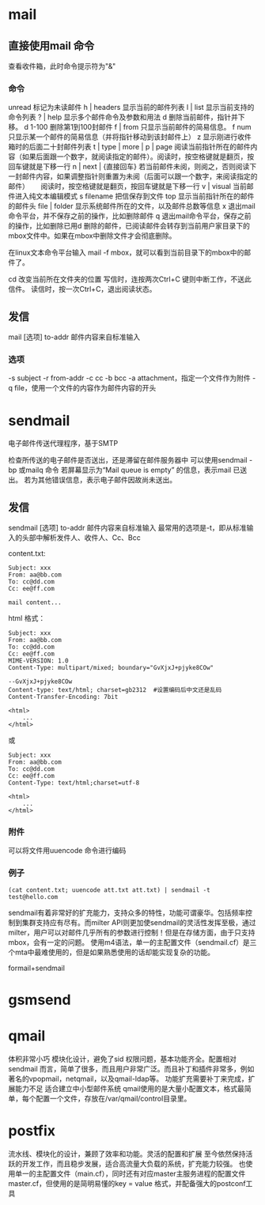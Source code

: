 # mail
## 直接使用mail 命令
查看收件箱，此时命令提示符为"&"

### 命令
unread 标记为未读邮件
h | headers 显示当前的邮件列表
l | list 显示当前支持的命令列表
? | help 显示多个邮件命令及参数和用法
d 删除当前邮件，指针并下移。 d 1-100 删除第1到100封邮件
f | from 只显示当前邮件的简易信息。 f num 只显示某一个邮件的简易信息（并将指针移动到该封邮件上）
z 显示刚进行收件箱时的后面二十封邮件列表
t | type | more | p | page 阅读当前指针所在的邮件内容（如果后面跟一个数字，就阅读指定的邮件）。阅读时，按空格键就是翻页，按回车键就是下移一行
n | next | {直接回车} 若当前邮件未阅，则阅之，否则阅读下一封邮件内容，如果调整指针则重置为未阅（后面可以跟一个数字，来阅读指定的邮件）
     阅读时，按空格键就是翻页，按回车键就是下移一行
v | visual 当前邮件进入纯文本编辑模式
s filename 把信保存到文件
top 显示当前指针所在的邮件的邮件头
file | folder 显示系统邮件所在的文件，以及邮件总数等信息
x 退出mail命令平台，并不保存之前的操作，比如删除邮件
q 退出mail命令平台，保存之前的操作，比如删除已用d 删除的邮件，已阅读邮件会转存到当前用户家目录下的mbox文件中。如果在mbox中删除文件才会彻底删除。

在linux文本命令平台输入 mail -f mbox，就可以看到当前目录下的mbox中的邮件了。

cd 改变当前所在文件夹的位置
写信时，连按两次Ctrl+C 键则中断工作，不送此信件。
读信时，按一次Ctrl+C，退出阅读状态。

## 发信
mail [选项] to-addr
邮件内容来自标准输入

### 选项
-s subject
-r from-addr
-c cc
-b bcc
-a attachment，指定一个文件作为附件
-q file，使用一个文件的内容作为邮件内容的开头


# sendmail
电子邮件传送代理程序，基于SMTP

检查所传送的电子邮件是否送出，还是滞留在邮件服务器中
可以使用sendmail -bp 或mailq 命令
若屏幕显示为“Mail queue is empty” 的信息，表示mail 已送出。
若为其他错误信息，表示电子邮件因故尚未送出。

## 发信
sendmail [选项] to-addr
邮件内容来自标准输入
最常用的选项是-t，即从标准输入的头部中解析发件人、收件人、Cc、Bcc

content.txt:
```
Subject: xxx
From: aa@bb.com
To: cc@dd.com
Cc: ee@ff.com

mail content...
```

html 格式：
```
Subject: xxx
From: aa@bb.com
To: cc@dd.com
Cc: ee@ff.com
MIME-VERSION: 1.0
Content-Type: multipart/mixed; boundary="GvXjxJ+pjyke8COw"

--GvXjxJ+pjyke8COw
Content-type: text/html; charset=gb2312  #设置编码后中文还是乱码
Content-Transfer-Encoding: 7bit

<html>
	...
</html>
```
或
```
Subject: xxx
From: aa@bb.com
To: cc@dd.com
Cc: ee@ff.com
Content-Type: text/html;charset=utf-8

<html>
	...
</html>
```

### 附件
可以将文件用uuencode 命令进行编码

### 例子
```
(cat content.txt; uuencode att.txt att.txt) | sendmail -t test@hello.com
```


sendmail有着非常好的扩充能力，支持众多的特性，功能可谓豪华。包括频率控制到集群支持应有尽有。而milter API则更加使sendmail的灵活性发挥至极，通过milter，用户可以对邮件几乎所有的参数进行控制！但是在存储方面，由于只支持mbox，会有一定的问题。
使用m4语法，单一的主配置文件（sendmail.cf）是三个mta中最难使用的，但是如果熟悉使用的话却能实现复杂的功能。


formail+sendmail



# gsmsend



# qmail
体积非常小巧
模块化设计，避免了sid 权限问题，基本功能齐全。配置相对sendmail 而言，简单了很多，而且用户非常广泛。而且补丁和插件非常多，例如著名的vpopmail，netqmail，以及qmail-ldap等。
功能扩充需要补丁来完成，扩展能力不足
适合建立中小型邮件系统
qmail使用的是大量小配置文本，格式最简单，每个配置一个文件，存放在/var/qmail/control目录里。



# postfix
流水线、模块化的设计，兼顾了效率和功能。灵活的配置和扩展
至今依然保持活跃的开发工作，而且稳步发展，适合高流量大负载的系统，扩充能力较强。
也使用单一的主配置文件（main.cf），同时还有对应master主服务进程的配置文件master.cf，但使用的是简明易懂的key = value 格式，并配备强大的postconf工具

